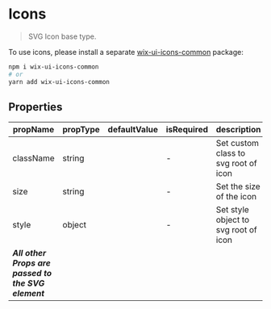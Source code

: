 # Icons

> SVG Icon base type.

To use icons, please install a separate [wix-ui-icons-common](https://www.npmjs.com/package/wix-ui-icons-common) package:

```bash
npm i wix-ui-icons-common
# or
yarn add wix-ui-icons-common
```


## Properties

| propName | propType | defaultValue | isRequired | description |
|----------|----------|--------------|------------|-------------|
| className | string |  | - | Set custom class to svg root of icon |
| size | string |  | - | Set the size of the icon |
| style | object |  | - | Set style object to svg root of icon |
| ***All other Props are passed to the SVG element*** | | | | |
